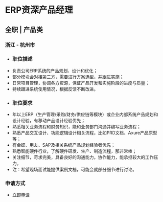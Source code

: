 
# ERP资深产品经理
## 全职  |  产品类
### 浙江 - 杭州市

- ### 职位描述
- 负责公司ERP系统的产品规划、设计和优化；
- 部分模块会对接第三方，需要进行方案选型，并跟进实施；
- 日常项目管理，协调各方资源，保证产品开发和实施阶段的进度与质量；
- 持续跟进系统使用情况，根据反馈不断改进。
- ### 职位要求
- 年以上ERP（生产管理/采购/财务/供应链等模块）或企业内部系统产品规划和设计经验，有移动产品设计经验优先；
- 熟悉相关业务流程和财务知识，能和业务部门沟通并编写业务流程；
- 熟悉产品交互设计、功能逻辑设计相关流程，比如PRD文档、Axure产品原型等；
- 有金蝶、用友、SAP及相关系统产品规划经验者优先；
- 熟悉智能硬件行业，了解硬件研发、生产、制造流程，那非常棒；
- 关注细节，苛求完美，具备良好的沟通能力，协作能力，能承担较大的工作压力。
- 注：希望现场面试能提供案例文档，可能会就部分细节进行讨论。
### 申请方式
- <a href="mailto:hr@tuya.com?subject=求职简历-ERP资深产品经理-来自GitHub">立即申请</a>